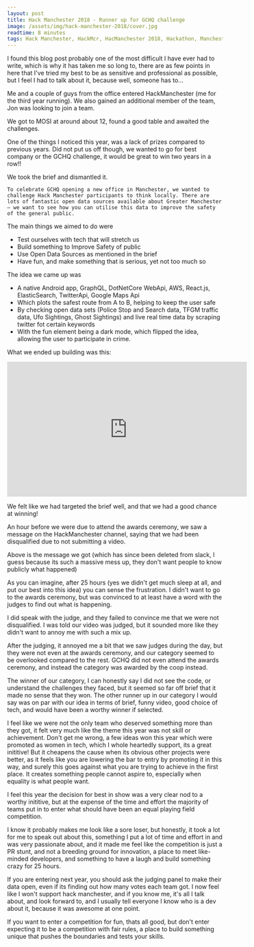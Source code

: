 ```yaml
---
layout: post
title: Hack Manchester 2018 - Runner up for GCHQ challenge
image: /assets/img/hack-manchester-2018/cover.jpg
readtime: 8 minutes
tags: Hack Manchester, HackMcr, HacManchester 2018, Hackathon, Manchester
---
```


I found this blog post probably one of the most difficult I have ever had to write, which is why it 
has taken me so long to, there are as few points in here that I've tried my best to be as sensitive 
and professional as possible, but I feel I had to talk about it, because well, someone has to...


Me and a couple of guys from the office entered HackManchester (me for the third year running). 
We also gained an additional member of the team, Jon was looking to join a team.

We got to MOSI at around about 12, found a good table and awaited the challenges.

<amp-img src="/assets/img/hack-manchester-2018/mosi.jpg"
  width="600"
  height="450"
  layout="responsive">
</amp-img>

One of the things I noticed this year, was a lack of prizes compared to previous years. Did not put
us off though, we wanted to go for best company or the GCHQ challenge, it would be great to win two 
years in a row!!


We took the brief and dismantled it.

`To celebrate GCHQ opening a new office in Manchester, we wanted to challenge Hack Manchester participants to think locally. There are lots of fantastic open data sources available about Greater Manchester – we want to see how you can utilise this data to improve the safety of the general public.`


The main things we aimed to do were

- Test ourselves with tech that will stretch us
- Build something to Improve Safety of public
- Use Open Data Sources as mentioned in the brief
- Have fun, and make something that is serious, yet not too much so


The idea we came up was 
- A native Android app, GraphQL, DotNetCore WebApi, AWS, React.js, ElasticSearch, TwitterApi, Google Maps Api
- Which plots the safest route from A to B, helping to keep the user safe
- By checking open data sets (Police Stop and Search data, TFGM traffic data, Ufo Sightings, Ghost Sightings) and live real time data by scraping twitter fot certain keywords
- With the fun element being a dark mode, which flipped the idea, allowing the user to participate in crime.

<amp-img src="/assets/img/hack-manchester-2018/table.jpg"
  width="600"
  height="450"
  layout="responsive">
</amp-img>


What we ended up building was this:


<iframe width="560" height="315" src="https://www.youtube.com/embed/-a8t40osj7s" frameborder="0" allow="accelerometer; autoplay; encrypted-media; gyroscope; picture-in-picture" allowfullscreen></iframe>


We felt like we had targeted the brief well, and that we had a good chance at winning!

<amp-img src="/assets/img/hack-manchester-2018/idea.jpg"
  width="600"
  height="378"
  layout="responsive">
</amp-img>

 
An hour before we were due to attend the awards ceremony, we saw a message on the HackManchester channel, 
saying that we had been disqualified due to not submitting a video.

<amp-img src="/assets/img/hack-manchester-2018/message.jpg"
  width="600"
  height="1066"
  layout="responsive">
</amp-img>

Above is the message we got (which has since been deleted from slack, I guess because its such a massive
mess up, they don't want people to know publicly what happened)


As you can imagine, after 25 hours (yes we didn't get much sleep at all, and put our best into this idea) you can sense the frustration.
I didn't want to go to the awards ceremony, but was convinced to at least have a word with the judges to
find out what is happening.

I did speak with the judge, and they failed to convince me that we were not disqualified. I was told our
video was judged, but it sounded more like they didn't want to annoy me with such a mix up.



After the judging, it annoyed me a bit that we saw judges during the day, but they were not even
at the awards ceremony, and our category seemed to be overlooked compared to the rest. GCHQ did not
even attend the awards ceremony, and instead the category was awarded by the coop instead.


The winner of our category, I can honestly say I did not see the code, or understand the challenges they
faced, but it seemed so far off brief that it made no sense that they won. The other runner up in our
category I would say was on par with our idea in terms of brief, funny video, good choice of tech, and would have been a worthy winner 
if selected.

<amp-img src="/assets/img/hack-manchester-2018/code.jpg"
  width="600"
  height="450"
  layout="responsive">
</amp-img>


I feel like we were not the only team who deserved something more than they got, it felt very much
like the theme this year was not skill or achievement. Don't get me wrong, a few ideas won this year
which were promoted as women in tech, which I whole heartedly support, its a great inititive!
But it cheapens the cause when its obvious other projects were better, as it feels like you are 
lowering the bar to entry by promoting it in this way, and surely this goes against what you are 
trying to achieve in the first place. It creates something people cannot aspire to, 
especially when equality is what people want. 

I feel this year the decision for best in show was a very clear nod to a worthy inititive, 
but at the expense of the time and effort the majority of teams put in to enter what should have 
been an equal playing field competition. 

I know it probably makes me look like a sore loser, but honestly, it took a lot for me to speak out
about this, something I put a lot of time and effort in and was very passionate about, and it made me 
feel like the competition is just a PR stunt, and not a breeding ground for innovation, a place to meet
like-minded developers, and something to have a laugh and build something crazy for 25 hours.

If you are entering next year, you should ask the judging panel to make their data open, even if its 
finding out how many votes each team got. I now feel like I won't support hack manchester, and if 
you know me, it's all I talk about, and look forward to, and I usually tell everyone I know who
is a dev about it, because it was awesome at one point.
  
If you want to enter a competition for fun, thats all good, but don't enter expecting it to 
be a competition with fair rules, a place to build something unique that pushes the boundaries 
and tests your skills. 